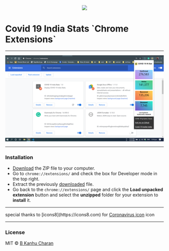 <div style="text-align:center">
<img src="https://img.icons8.com/bubbles/100/000000/coronavirus.png" />
</div>

<h1> Covid 19 India Stats `Chrome Extensions`</h1>
<hr>
<img src="screenshot.png" />
<hr>
<h3>Installation</h3>

  - [Download](https://github.com/bkanhu/covid-19-in-chrome-extensions/archive/master.zip) the ZIP file to your computer.
  - Go to ```chrome://extensions/``` and check the box for Developer mode in the top right.
  - Extract the previously [downloaded](https://github.com/bkanhu/covid-19-in-chrome-extensions/archive/master.zip) file.
  - Go back to the ```chrome://extensions/``` page and click the **Load unpacked extension** button and select the **unzipped** folder for your extension to **install** it.
  
<!-- From Chrome Web Store: [Covid 19 India Stats Download]() -->
<hr>
special thanks to [icons8](https://icons8.com) for <a target="_blank" href="https://icons8.com/icons/set/coronavirus">Coronavirus icon</a> icon
<hr>
<h3>License</h3> 

MIT © [B Kanhu Charan](https://kanhucharan.me/)
